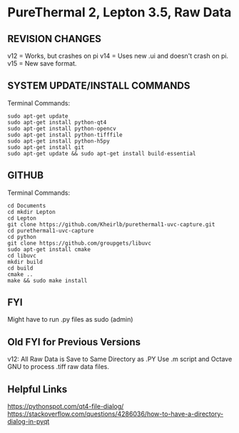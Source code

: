﻿# PureThermal 2, Lepton 3.5, Raw Data

## REVISION CHANGES

v12 = Works, but crashes on pi
v14 = Uses new .ui and doesn't crash on pi.
v15 = New save format.

## SYSTEM UPDATE/INSTALL COMMANDS

Terminal Commands:

	sudo apt-get update
	sudo apt-get install python-qt4
	sudo apt-get install python-opencv
	sudo apt-get install python-tifffile 
	sudo apt-get install python-h5py
	sudo apt-get install git
	sudo apt-get update && sudo apt-get install build-essential

## GITHUB

Terminal Commands:

	cd Documents
	cd mkdir Lepton
	cd Lepton
	git clone https://github.com/Kheirlb/purethermal1-uvc-capture.git
	cd purethermal1-uvc-capture
	cd python
	git clone https://github.com/groupgets/libuvc
	sudo apt-get install cmake
	cd libuvc
	mkdir build
	cd build
	cmake ..
	make && sudo make install

## FYI

Might have to run .py files as sudo (admin)

## Old FYI for Previous Versions

v12:
All Raw Data is Save to Same Directory as .PY
Use .m script and Octave GNU to process .tiff raw data files.

## Helpful Links

https://pythonspot.com/qt4-file-dialog/
https://stackoverflow.com/questions/4286036/how-to-have-a-directory-dialog-in-pyqt
